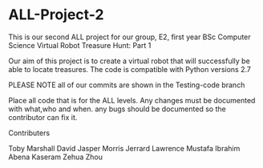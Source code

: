 ALL-Project-2
=============

This is our second ALL project for our group, E2, first year BSc Computer Science Virtual Robot Treasure Hunt: Part 1 

Our aim of this project is to create a virtual robot that will successfully be able to locate treasures. The code is compatible with Python versions 2.7 

PLEASE NOTE all of our commits are shown in the Testing-code branch


 Place all code that is for the ALL levels.
 Any changes must be documented with what,who and when.
 any bugs should be documented so the contributor can fix it.


Contributers

Toby Marshall
David Jasper Morris 
Jerrard Lawrence 
Mustafa Ibrahim 
Abena Kaseram 
Zehua Zhou

 
